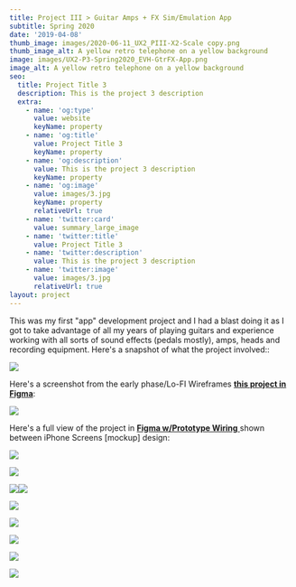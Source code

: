 ```yaml
---
title: Project III > Guitar Amps + FX Sim/Emulation App
subtitle: Spring 2020
date: '2019-04-08'
thumb_image: images/2020-06-11_UX2_PIII-X2-Scale copy.png
thumb_image_alt: A yellow retro telephone on a yellow background
image: images/UX2-P3-Spring2020_EVH-GtrFX-App.png
image_alt: A yellow retro telephone on a yellow background
seo:
  title: Project Title 3
  description: This is the project 3 description
  extra:
    - name: 'og:type'
      value: website
      keyName: property
    - name: 'og:title'
      value: Project Title 3
      keyName: property
    - name: 'og:description'
      value: This is the project 3 description
      keyName: property
    - name: 'og:image'
      value: images/3.jpg
      keyName: property
      relativeUrl: true
    - name: 'twitter:card'
      value: summary_large_image
    - name: 'twitter:title'
      value: Project Title 3
    - name: 'twitter:description'
      value: This is the project 3 description
    - name: 'twitter:image'
      value: images/3.jpg
      relativeUrl: true
layout: project
---
```

This was my first "app" development project and I had a blast doing it as I got to take advantage of all my years of playing guitars and experience working with all sorts of sound effects (pedals mostly), amps, heads and recording equipment. Here's a snapshot of what the project involved::

![](/images/P3%20GTR-FX-MobileApp_TributeEVH\_2020ess.png)

Here's a screenshot from the early phase/Lo-FI Wireframes [**this project in Figma**](https://www.figma.com/file/kOnIMhtyVQddkob8GHpEsm/UX-2-Proj-3-Guitar-Sim-App-EVH-FX-Pkg?node-id=5%3A72):

![](/images/UX2-P3\_Gtr-Amp-Emulate-APP-LO-FI-Prototype.png)

Here's a full view of the project in [**Figma w/Prototype Wiring** ](https://www.figma.com/file/kOnIMhtyVQddkob8GHpEsm/UX-2-Proj-3-Guitar-Sim-App-EVH-FX-Pkg?node-id=5%3A72)shown between iPhone Screens \[mockup] design:

![](/images/UX2-P3\_Gtr-FX-Amp_App_PrototypeWires\_2020ess.png)

![](https://www.dropbox.com/s/q8f0sfytwd9zcnj/EVH_Gtr-App-iPhoneX_ess_Card1.png?raw=1)

![](https://www.dropbox.com/s/cohghs3oz90hj8w/Eddie%20Van%20Halen%20COPYRIGHT%20DISCLAIMER.png?raw=1)![](https://www.dropbox.com/s/3f9ft2qofvhk29i/EVH_Gtr-App-iPhoneX_ess_Card2%20copy.png?raw=1)

![](https://www.dropbox.com/s/7gspfzp456ts5p6/EVH_Gtr-App-iPhoneX_ess_Card3%20copy.png?raw=1)

![](https://www.dropbox.com/s/qp7mdmwxrwhdds9/EVH_Gtr-App-iPhoneX_ess_Card4%20copy.png?raw=1)

![](https://www.dropbox.com/s/i6p2a4s93erwtip/EVH_Gtr-App-iPhoneX_ess_Card5%20copy.png?raw=1)

![](https://www.dropbox.com/s/uydg9v756gjbcfe/EVH_Gtr-App-iPhoneX_ess_Card6%20copy.png?raw=1)

![](https://www.dropbox.com/s/wv7x8pkqunp1fre/EVH_Gtr-App-iPhoneX_ess_Card7%20copy.png?raw=1)
